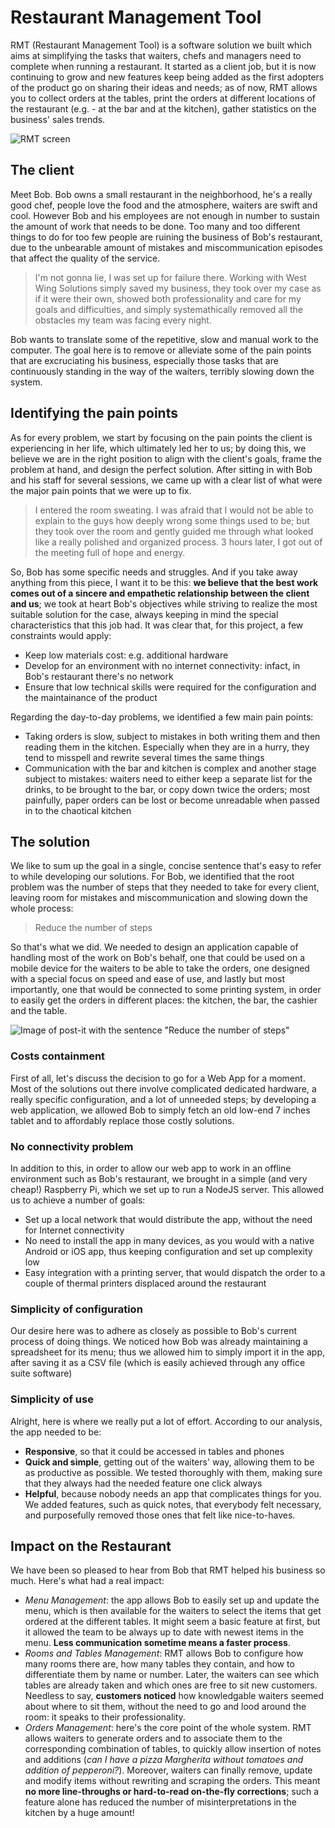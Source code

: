 # Restaurant Management Tool
RMT (Restaurant Management Tool) is a software solution we built which aims at simplifying the tasks that waiters, chefs and managers need to complete when running a restaurant. It started as a client job, but it is now continuing to grow and new features keep being added as the first adopters of the product go on sharing their ideas and needs; as of now, RMT allows you to collect orders at the tables, print the orders at different locations of the restaurant (e.g. - at the bar and at the kitchen), gather statistics on the business' sales trends.

![RMT screen](/assets/img/rmt.png)

## The client
Meet Bob. Bob owns a small restaurant in the neighborhood, he's a really good chef, people love the food and the atmosphere, waiters are swift and cool. However Bob and his employees are not enough in number to sustain the amount of work that needs to be done. Too many and too different things to do for too few people are ruining the business of Bob's restaurant, due to the unbearable amount of mistakes and miscommunication episodes that affect the quality of the service.

> I'm not gonna lie, I was set up for failure there. Working with West Wing Solutions simply saved my business, they took over my case as if it were their own, showed both professionality and care for my goals and difficulties, and simply systemathically removed all the obstacles my team was facing every night.

Bob wants to translate some of the repetitive, slow and manual work to the computer. The goal here is to remove or alleviate some of the pain points that are excruciating his business, especially those tasks that are continuously standing in the way of the waiters, terribly slowing down the system.

## Identifying the pain points
As for every problem, we start by focusing on the pain points the client is experiencing in her life, which ultimately led her to us; by doing this, we believe we are in the right position to align with the client's goals, frame the problem at hand, and design the perfect solution. After sitting in with Bob and his staff for several sessions, we came up with a clear list of what were the major pain points that we were up to fix.

> I entered the room sweating. I was afraid that I would not be able to explain to the guys how deeply wrong some things used to be; but they took over the room and gently guided me through what looked like a really polished and organized process. 3 hours later, I got out of the meeting full of hope and energy.

So, Bob has some specific needs and struggles. And if you take away anything from this piece, I want it to be this: **we believe that the best work comes out of a sincere and empathetic relationship between the client and us**; we took at heart Bob's objectives while striving to realize the most suitable solution for the case, always keeping in mind the special characteristics that this job had. It was clear that, for this project, a few constraints would apply:
- Keep low materials cost: e.g. additional hardware
- Develop for an environment with no internet connectivity: infact, in Bob's restaurant there's no network
- Ensure that low technical skills were required for the configuration and the maintainance of the product

Regarding the day-to-day problems, we identified a few main pain points:
- Taking orders is slow, subject to mistakes in both writing them and then reading them in the kitchen. Especially when they are in a hurry, they tend to misspell and rewrite several times the same things
- Communication with the bar and kitchen is complex and another stage subject to mistakes: waiters need to either keep a separate list for the drinks, to be brought to the bar, or copy down twice the orders; most painfully, paper orders can be lost or become unreadable when passed in to the chaotical kitchen

## The solution
We like to sum up the goal in a single, concise sentence that's easy to refer to while developing our solutions. For Bob, we identified that the root problem was the number of steps that they needed to take for every client, leaving room for mistakes and miscommunication and slowing down the whole process:

> Reduce the number of steps

So that's what we did. We needed to design an application capable of handling most of the work on Bob's behalf, one that could be used on a mobile device for the waiters to be able to take the orders, one designed with a special focus on speed and ease of use, and lastly but most importantly, one that would be connected to some printing system, in order to easily get the orders in different places: the kitchen, the bar, the cashier and the table.

![Image of post-it with the sentence "Reduce the number of steps"](/assets/img/rmt-postit.jpg)

### Costs containment
First of all, let's discuss the decision to go for a Web App for a moment. Most of the solutions out there involve complicated dedicated hardware, a really specific configuration, and a lot of unneeded steps; by developing a web application, we allowed Bob to simply fetch an old low-end 7 inches tablet and to affordably replace those costly solutions.

### No connectivity problem
In addition to this, in order to allow our web app to work in an offline environment such as Bob's restaurant, we brought in a simple (and very cheap!) Raspberry Pi, which we set up to run a NodeJS server. This allowed us to achieve a number of goals:
- Set up a local network that would distribute the app, without the need for Internet connectivity
- No need to install the app in many devices, as you would with a native Android or iOS app, thus keeping configuration and set up complexity low
- Easy integration with a printing server, that would dispatch the order to a couple of thermal printers displaced around the restaurant

### Simplicity of configuration
Our desire here was to adhere as closely as possible to Bob's current process of doing things. We noticed how Bob was already maintaining a spreadsheet for its menu; thus we allowed him to simply import it in the app, after saving it as a CSV file (which is easily achieved through any office suite software)

### Simplicity of use
Alright, here is where we really put a lot of effort. According to our analysis, the app needed to be:
- **Responsive**, so that it could be accessed in tables and phones
- **Quick and simple**, getting out of the waiters' way, allowing them to be as productive as possible. We tested thoroughly with them, making sure that they always had the needed feature one click always
- **Helpful**, because nobody needs an app that complicates things for you. We added features, such as quick notes, that everybody felt necessary, and purposefully removed those ones that felt like nice-to-haves.

## Impact on the Restaurant
We have been so pleased to hear from Bob that RMT helped his business so much. Here's what had a real impact:
- _Menu Management_: the app allows Bob to easily set up and update the menu, which is then available for the waiters to select the items that get ordered at the different tables. It might seem a basic feature at first, but it allowed the team to be always up to date with newest items in the menu. **Less communication sometime means a faster process**.
- _Rooms and Tables Management_: RMT allows Bob to configure how many rooms there are, how many tables they contain, and how to differentiate them by name or number. Later, the waiters can see which tables are already taken and which ones are free to sit new customers. Needless to say, **customers noticed** how knowledgable waiters seemed about where to sit them, without the need to go and lood around the room: it speaks to their professionality.
- _Orders Management_: here's the core point of the whole system. RMT allows waiters to generate orders and to associate them to the corresponding combination of tables, to quickly allow insertion of notes and additions (_can I have a pizza Margherita without tomatoes and addition of pepperoni?_). Moreover, waiters can finally remove, update and modify items without rewriting and scraping the orders. This meant **no more line-throughs or hard-to-read on-the-fly corrections**; such a feature alone has reduced the number of misinterpretations in the kitchen by a huge amount!
